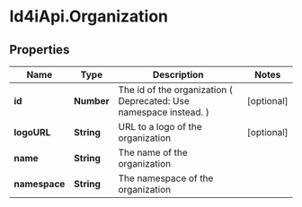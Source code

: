 # Id4iApi.Organization

## Properties
Name | Type | Description | Notes
------------ | ------------- | ------------- | -------------
**id** | **Number** | The id of the organization ( Deprecated: Use namespace instead. ) | [optional] 
**logoURL** | **String** | URL to a logo of the organization | [optional] 
**name** | **String** | The name of the organization | 
**namespace** | **String** | The namespace of the organization | 


